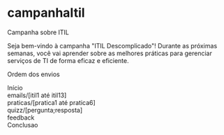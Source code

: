 # campanhaItil
Campanha sobre ITIL

Seja bem-vindo à campanha "ITIL Descomplicado"! Durante as próximas semanas, você vai aprender sobre as melhores práticas para gerenciar serviços de TI de forma eficaz e eficiente.

Ordem dos envios

Início<br>
  emails/[itil1 até itil13]<br>
  praticas/[pratica1 até pratica6]<br>
  quizz/[pergunta;resposta]<br>
  feedback<br>
Conclusao<br>
